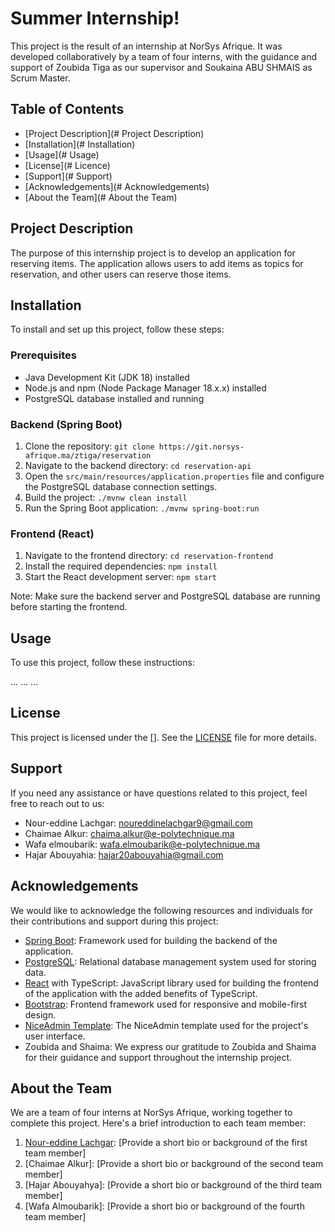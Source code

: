 # Summer Internship!

This project is the result of an internship at NorSys Afrique. It was developed collaboratively by a team of four interns, with the guidance and support of Zoubida Tiga as our supervisor and Soukaina ABU SHMAIS as Scrum Master.


##  Table of Contents
-   [Project Description](# Project Description)
-   [Installation](# Installation)
-   [Usage](# Usage)
-   [License](# Licence)
-   [Support](# Support)
-   [Acknowledgements](# Acknowledgements)
-   [About the Team](# About the Team)

## Project Description

The purpose of this internship project is to develop an application for reserving items. The application allows users to add items as topics for reservation, and other users can reserve those items.


## Installation

To install and set up this project, follow these steps:

### Prerequisites

-   Java Development Kit (JDK 18) installed
-   Node.js and npm (Node Package Manager 18.x.x) installed
-   PostgreSQL database installed and running

### Backend (Spring Boot)

1.  Clone the repository: `git clone https://git.norsys-afrique.ma/ztiga/reservation`
2.  Navigate to the backend directory: `cd reservation-api`
3.  Open the `src/main/resources/application.properties` file and configure the PostgreSQL database connection settings.
4.  Build the project: `./mvnw clean install`
5.  Run the Spring Boot application: `./mvnw spring-boot:run`

### Frontend (React)

1.  Navigate to the frontend directory: `cd reservation-frontend`
2.  Install the required dependencies: `npm install`
3.  Start the React development server: `npm start`

Note: Make sure the backend server and PostgreSQL database are running before starting the frontend.


## Usage

To use this project, follow these instructions:

...
...
...

## License

This project is licensed under the []. See the [LICENSE]() file for more details.

## Support
 If you need any assistance or have questions related to this project, feel free to reach out to us:
  - Nour-eddine Lachgar:  noureddinelachgar9@gmail.com 
  - Chaimae Alkur: chaima.alkur@e-polytechnique.ma 
  - Wafa elmoubarik: wafa.elmoubarik@e-polytechnique.ma
  - Hajar Abouyahia: hajar20abouyahia@gmail.com 


## Acknowledgements


We  would  like  to  acknowledge  the  following  resources  and  individuals  for  their  contributions  and  support  during  this  project: 
-  [Spring Boot](https://spring.io/projects/spring-boot): Framework used for building the backend of the application. 
- [PostgreSQL](https://www.postgresql.org/): Relational database management system used for storing data. 
- [React](https://reactjs.org/) with TypeScript: JavaScript library used for building the frontend of the application with the added benefits of TypeScript.
- [Bootstrap](https://getbootstrap.com/): Frontend framework used for responsive and mobile-first design. 
- [NiceAdmin Template](https://bootstrapmade.com/nice-admin-bootstrap-admin-html-template/): The NiceAdmin template used for the project's user interface.
-   Zoubida and Shaima: We express our gratitude to Zoubida and Shaima for their guidance and support throughout the internship project.

## About the Team

We are a team of four interns at NorSys Afrique, working together to complete this project. Here's a brief introduction to each team member:

1.  [Nour-eddine Lachgar](https://github.com/noureddine409): [Provide a short bio or background of the first team member]
2.  [Chaimae Alkur]: [Provide a short bio or background of the second team member]
3.  [Hajar Abouyahya]: [Provide a short bio or background of the third team member]
4.  [Wafa Almoubarik]: [Provide a short bio or background of the fourth team member]

